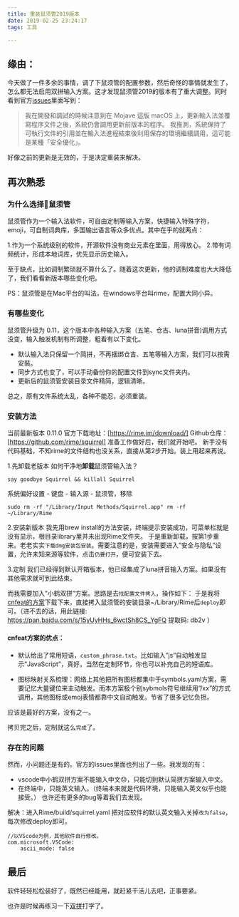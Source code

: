 ```yaml
---
title: 重装鼠须管2019版本
date: 2019-02-25 23:24:17
tags: 工具

---
```

## 缘由：
今天做了一件多余的事情，调了下鼠须管的配置参数，然后奇怪的事情就发生了，怎么都无法启用双拼输入方案。这才发现鼠须管2019的版本有了重大调整。同时看到官方[issues](https://github.com/rime/squirrel/issues/281)里面写到：

>我在開發和調試的時候注意到在 Mojave 這版 macOS 上，更新輸入法並覆寫程序文件之後，系統仍會調用更新前版本的程序。
>我推測，系統保持了可執行文件的引用並在輸入法進程結束後利用保存的環境繼續調用，這可能是某種「安全優化」。

好像之前的更新是无效的，于是决定重装来解决。



## 再次熟悉

### 为什么选择鼠须管

鼠须管作为一个输入法软件，可自由定制等输入方案，快捷输入特殊字符，emoji，可自制词典库，多国输出语言等众多优点。其中在乎的就两点：

1.作为一个系统级别的软件，开源软件没有商业元素在里面，用得放心。
2.带有词频统计，形成本地词库，优先显示历史输入。

至于缺点，比如调制繁琐就不算什么了。随着这次更新，他的调制难度也大大降低了，我们看看新版本哪些变化吧。

PS：鼠须管是在Mac平台的叫法，在windows平台叫rime，配置大同小异。

### 有哪些变化

鼠须管升级为 0.11，这个版本中各种输入方案（五笔、仓吉、luna拼音)调用方式没变，输入触发机制有所调整，粗看有以下变化。
- 默认输入法只保留一个简拼，不再捆绑仓吉、五笔等输入方案，我们可以按需安裝。
- 同步方式也变了，可以手动备份你的配置文件到sync文件夹内。
- 更新后的鼠须管安装目录文件精简，逻辑清晰。

总之，原有文件系统太乱，各种不能忍，必须重装。

### 安装方法

当前最新版本 0.11.0
官方下载地址：[https://rime.im/download/]
Github仓库：[https://github.com/rime/squirrel]
准备工作做好后，我们就开始吧。
新手没有代码基础，不知rime的文件结构也没关系，直接从第2步开始。装上用起来再说。

1.先卸载老版本
如何干净地**卸载**鼠须管输入法？

```
say goodbye Squirrel && killall Squirrel
```

系统偏好设置 - 键盘 - 输入源 - 鼠须管，移除

```
sudo rm -rf "/Library/Input Methods/Squirrel.app" rm -rf ~/Library/Rime
```

2.安装新版本
我先用brew install的方法安装，终端提示安装成功，可菜单栏就是没有显示，根目录library里并未出现Rime文件夹。
于是重新卸载，按第1步重来。老老实实`下载dmg安装包安装`。需要注意的是，安装需要进入”安全与隐私”设置，允许未知来源等软件，点击`仍要打开`，便可安装下去。

3.定制
我们已经得到默认开箱版本，他已经集成了luna拼音输入方案。如果没有其他需求就可到此结束。



而我需要加入”小鹤双拼”方案。思路是去`找配置文件拷入`，操作如下：
于是我将[cnfeat的方案](https://github.com/cnfeat/Rime)下载下来，直接拷入鼠须管的安装目录~/Library/Rime后`deploy`即可。（进不去的话，用此链接: https://pan.baidu.com/s/15yUyHHs_6wctSh8CS_YgFQ 提取码: db2v ）

#### cnfeat方案的优点：

- 默认给出了常用短语，`custom_phrase.txt`。比如输入”js”自动触发显示”JavaScript”，真好。当然在定制环节，你也可以补充自己的短语库。

- 图标映射关系梳理：网络上其他把所有图标都集中于symbols.yaml方案，需要记忆大量键位来主动触发。而本方案极个别sybmols符号继续用”/xx”的方式调用，其他图标或emoj表情都靠中文自动触发。节省了很多记忆负担。

应该是最好的方案，没有之一。

拷贝完之后，定制就这么`完成`了。

### 存在的问题

然而，小问题还是有的。官方的issues里面也列出了一些。我发现的有：

- vscode中小鹤双拼方案不能输入中文😓️，只能切到默认简拼方案输入中文。
- 在终端中，只能英文输入。（终端本来就是代码环境，只能输入英文似乎也能接受。）
  也许还有更多的bug等着我们去发现。

解决：进入Rime/build/squirrel.yaml 把对应软件的默认英文输入关掉`改为false`，每次修改deploy即可。

```
//以VScode为例，其他软件自行修改。
com.microsoft.VSCode:
    ascii_mode: false
```



## 最后
软件轻轻松松装好了，既然已经能用，就赶紧干活儿去吧，正事要紧。

也许是时候再练习一下[双拼](https://sspai.com/post/42667)打字了。